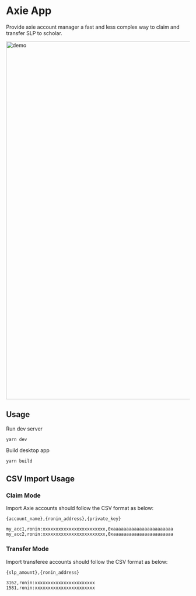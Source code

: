 # Axie App

Provide axie account manager a fast and less complex way to claim and transfer SLP to scholar.

<img width="979" alt="demo" src="https://user-images.githubusercontent.com/579145/141709984-5752793d-71e3-4ccf-b3f9-76f30e8f6db7.png">

## Usage

Run dev server

```
yarn dev
```

Build desktop app

```
yarn build
```

## CSV Import Usage

### Claim Mode

Import Axie accounts should follow the CSV format as below:

`{account_name},{ronin_address},{private_key}`

```
my_acc1,ronin:xxxxxxxxxxxxxxxxxxxxxxxx,0xaaaaaaaaaaaaaaaaaaaaaaa
my_acc2,ronin:xxxxxxxxxxxxxxxxxxxxxxxx,0xaaaaaaaaaaaaaaaaaaaaaaa
```

### Transfer Mode

Import transferee accounts should follow the CSV format as below:

`{slp_amount},{ronin_address}`

```
3162,ronin:xxxxxxxxxxxxxxxxxxxxxxx
1581,ronin:xxxxxxxxxxxxxxxxxxxxxxx
```
